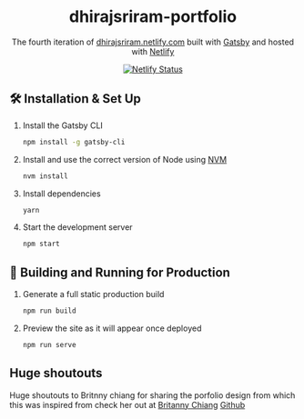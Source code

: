 <h1 align="center">
  dhirajsriram-portfolio
</h1>
<p align="center">
  The fourth iteration of <a href="https://dhirajsriram.netlify.com" target="_blank">dhirajsriram.netlify.com</a> built with <a href="https://www.gatsbyjs.org/" target="_blank">Gatsby</a> and hosted with <a href="https://www.netlify.com/" target="_blank">Netlify</a>
</p>
<p align="center">
  <a href="https://app.netlify.com/sites/dhirajsriram/deploys" target="_blank">
    <img src="https://api.netlify.com/api/v1/badges/76018ea8-5a6e-4f49-ad24-91db595beef8/deploy-status" alt="Netlify Status" />
  </a>
</p>

## 🛠 Installation & Set Up

1. Install the Gatsby CLI

   ```sh
   npm install -g gatsby-cli
   ```

2. Install and use the correct version of Node using [NVM](https://github.com/nvm-sh/nvm)

   ```sh
   nvm install
   ```

3. Install dependencies

   ```sh
   yarn
   ```

4. Start the development server

   ```sh
   npm start
   ```

## 🚀 Building and Running for Production

1. Generate a full static production build

   ```sh
   npm run build
   ```

1. Preview the site as it will appear once deployed

   ```sh
   npm run serve
   ```

## Huge shoutouts

Huge shoutouts to Britnny chiang for sharing the porfolio design from which this was inspired from check her out at
[Britanny Chiang](https://brittanychiang.com/)
[Github](https://github.com/bchiang7)
